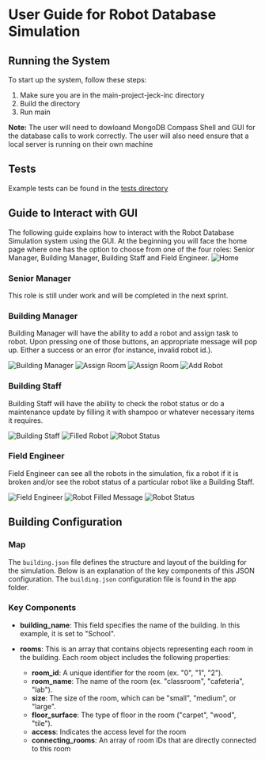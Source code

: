 # User Guide for Robot Database Simulation

## Running the System
To start up the system, follow these steps:
1. Make sure you are in the main-project-jeck-inc directory
2. Build the directory
3. Run main

**Note:** The user will need to dowloand MongoDB Compass Shell and GUI for the database calls to work correctly. The user will also need ensure that a local server is running on their own machine 

## Tests
Example tests can be found in the [tests directory](../../tests)

## Guide to Interact with GUI
The following guide explains how to interact with the Robot Database Simulation system using the GUI. At the beginning you will face the home page where one has the option to choose from one of the four roles: Senior Manager, Building Manager, Building Staff and Field Engineer.
![Home](./imgs/home.png)

### Senior Manager
This role is still under work and will be completed in the next sprint. 

### Building Manager
Building Manager will have the ability to add a robot and assign task to robot. Upon pressing one of those buttons, an appropriate message will pop up. Either a success or an error (for instance, invalid robot id.).

![Building Manager](./imgs/bm-before.png)
![Assign Room](./imgs/assign-fail.png)
![Assign Room](./imgs/assign-pass.png)
![Add  Robot](./imgs/add-robot-success-msg.png)


### Building Staff
Building Staff will have the ability to check the robot status or do a maintenance update by filling it with shampoo or whatever necessary items it requires. 

![Building Staff](./imgs/bs.png)
![Filled Robot](./imgs/robot-filled.png)
![Robot Status](./imgs/robot-status.png)

### Field Engineer
Field Engineer can see all the robots in the simulation, fix a robot if it is broken and/or see the robot status of a particular robot like a Building Staff.

![Field Engineer](./imgs/fe.png)
![Robot Filled Message](./imgs/robot-filled.png)
![Robot Status](./imgs/robot-status.png)


## Building Configuration

### Map

The `building.json` file defines the structure and layout of the building for the simulation. Below is an explanation of the key components of this JSON configuration. The `building.json` configuration file is found in the app folder. 

### Key Components

- **building_name**: This field specifies the name of the building. In this example, it is set to "School". 

- **rooms**: This is an array that contains objects representing each room in the building. Each room object includes the following properties:
  - **room_id**: A unique identifier for the room (ex. "0", "1", "2").
  - **room_name**: The name of the room (ex. "classroom", "cafeteria", "lab").
  - **size**: The size of the room, which can be "small", "medium", or "large".
  - **floor_surface**: The type of floor in the room ("carpet", "wood", "tile").
  - **access**: Indicates the access level for the room
  - **connecting_rooms**: An array of room IDs that are directly connected to this room
  


